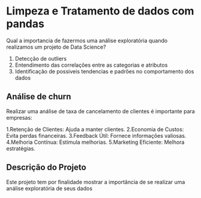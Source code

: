 # Limpeza e Tratamento de dados com pandas

Qual a importancia de fazermos uma análise exploratória quando realizamos um projeto de Data Science?

1. Detecção de outliers
2. Entendimento das correlações entre as categorias e atributos
3. Identificação de possiveis tendencias e padrões no comportamento dos dados

## Análise de churn

Realizar uma análise de taxa de cancelamento de clientes é importante para empresas:

1.Retenção de Clientes: Ajuda a manter clientes.
2.Economia de Custos: Evita perdas financeiras.
3.Feedback Útil: Fornece informações valiosas.
4.Melhoria Contínua: Estimula melhorias.
5.Marketing Eficiente: Melhora estratégias.

## Descrição do Projeto

Este projeto tem por finalidade mostrar a importância de se realizar uma análise exploratória de seus dados
